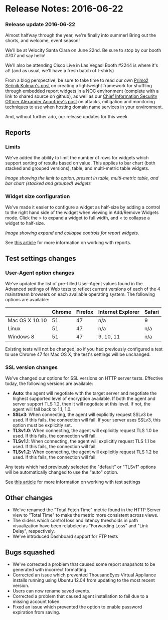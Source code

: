# Release Notes: 2016-06-22

### Release update 2016-06-22

Almost halfway through the year, we're finally into summer!  Bring out the shorts, and welcome, event season!

  
We'll be at Velocity Santa Clara on June 22nd.  Be sure to stop by our booth \#707 and say hello!

We'll also be attending Cisco Live in Las Vegas!  Booth \#2244 is where it's at! \(and as usual, we'll have a fresh batch of t-shirts\)

From a blog perspective, be sure to take time to read our own [Primož Sečnik Kolman's post](https://blog.thousandeyes.com/reporting-noc-box-whiskers-widget-carousel/) on creating a lightweight framework for shuffling through embedded report widgets in a NOC environment \(complete with a link to shared source on github\), as well as our [Chief Information Security Officer Alexander Anoufriev's post](https://blog.thousandeyes.com/secure-dns-management-best-practices/) on attacks, mitigation and monitoring techniques to use when hosting domain name services in your environment.

And, without further ado, our release updates for this week.

## Reports

### Limits

We've added the ability to limit the number of rows for widgets which support sorting of results based on value.  This applies to bar chart \(both stacked and grouped versions\), table, and multi-metric table widgets.

  
_Image showing the limit to option, present in table, multi-metric table, and bar chart \(stacked and grouped\) widgets_

### Widget size configuration

We've made it easier to configure a widget as half-size by adding a control to the right hand side of the widget when viewing in Add/Remove Widgets mode.  Click the &gt; to expand a widget to full width, and &lt; to collapse a widget to half-size.

  
_Image showing expand and collapse controls for report widgets._

See [this article](https://success.thousandeyes.com/ViewArticle?articleIdParam=kA0E0000000CmnTKAS) for more information on working with reports.

##  Test settings changes

### User-Agent option changes

We've updated the list of pre-filled User-Agent values found in the Advanced settings of Web tests to reflect current versions of each of the 4 mainstream browsers on each available operating system.  The following options are available:

|  | Chrome | Firefox | Internet Explorer | Safari |
| :--- | :--- | :--- | :--- | :--- |
| Mac OS X 10.10 | 51 | 47 | n/a | 9 |
| Linux | 51 | 47 | n/a | n/a |
| Windows 8 | 51 | 47 | 9, 10, 11 | n/a |

Existing tests will not be changed, so if you had previously configured a test to use Chrome 47 for Mac OS X, the test's settings will be unchanged.

###  SSL version changes

We've changed our options for SSL versions on HTTP server tests.  Effective today, the following versions are available:

* **Auto**: the agent will negotiate with the target server and negotiate the highest supported level of encryption available.  If both the agent and server support TLS 1.2, then it will negotiate at this level.  If not, the agent will fall back to 1.1, 1.0.  
* **SSLv3**: When connecting, the agent will explicitly request SSLv3 be used.  If this fails, the connection will fail.  If your server uses SSLv3, this option must be explicitly set.
* **TLSv1.0**: When connecting, the agent will explicitly request TLS 1.0 be used.  If this fails, the connection will fail.
* **TLSv1.1**: When connecting, the agent will explicitly request TLS 1.1 be used.  If this fails, the connection will fail.
* **TLSv1.2**: When connecting, the agent will explicitly request TLS 1.2 be used.  If this fails, the connection will fail.

Any tests which had previously selected the "default" or "TLSv1" options will be automatically changed to use the "auto" option.

See [this article](https://success.thousandeyes.com/ViewArticle?articleIdParam=kA0E0000000Cmn7KAC) for more information on working with test settings

## Other changes

* We've renamed the "Total Fetch Time" metric found in the HTTP Server view to "Total Time" to make the metric more consistent across views.
* The sliders which control loss and latency thresholds in path visualization have been relabeled as "Forwarding Loss" and "Link Delay", respectively.
* We've introduced Dashboard support for FTP tests

## Bugs squashed

* We've corrected a problem that caused some report snapshots to be generated with incorrect formatting.
* Corrected an issue which prevented ThousandEyes Virtual Appliance installs running using Ubuntu 12.04 from updating to the most recent version.
* Users can now rename saved events.
* Corrected a problem that caused agent installation to fail due to a missing account token.
* Fixed an issue which prevented the option to enable password expiration from saving.

